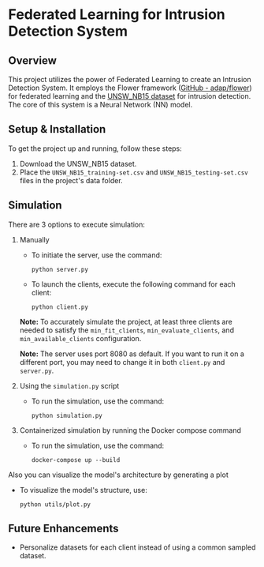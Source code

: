 # Federated Learning for Intrusion Detection System

## Overview
This project utilizes the power of Federated Learning to create an Intrusion Detection System. It employs the Flower framework ([GitHub - adap/flower](https://github.com/adap/flower)) for federated learning and the [UNSW_NB15 dataset](https://research.unsw.edu.au/projects/unsw-nb15-dataset) for intrusion detection. The core of this system is a Neural Network (NN) model.

## Setup & Installation
To get the project up and running, follow these steps:
1. Download the UNSW_NB15 dataset.
2. Place the `UNSW_NB15_training-set.csv` and `UNSW_NB15_testing-set.csv` files in the project's data folder.

## Simulation
There are 3 options to execute simulation:

1. Manually
    - To initiate the server, use the command:
        ```shell
        python server.py
        ```
    - To launch the clients, execute the following command for each client:
        ```shell
        python client.py
        ```
    **Note:** To accurately simulate the project, at least three clients are needed to satisfy the `min_fit_clients`, `min_evaluate_clients`, and `min_available_clients` configuration.
    
    **Note:** The server uses port 8080 as default. If you want to run it on a different port, you may need to change it in both `client.py` and `server.py`.

2. Using the `simulation.py` script
    - To run the simulation, use the command:
        ```shell
        python simulation.py
        ```

3. Containerized simulation by running the Docker compose command
    - To run the simulation, use the command:
        ```shell
        docker-compose up --build
        ```

Also you can visualize the model's architecture by generating a plot

- To visualize the model's structure, use:
    ```shell
    python utils/plot.py
    ```

## Future Enhancements
- Personalize datasets for each client instead of using a common sampled dataset.